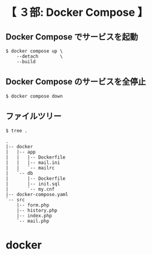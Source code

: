 # 【 ３部: Docker Compose 】

## Docker Compose でサービスを起動

```
$ docker compose up \
    --detach        \
    --build
```

## Docker Compose のサービスを全停止

```
$ docker compose down
```

## ファイルツリー

```
$ tree .

.
|-- docker
|   |-- app
|   |   |-- Dockerfile
|   |   |-- mail.ini
|   |   `-- mailrc
|   `-- db
|       |-- Dockerfile
|       |-- init.sql
|       `-- my.cnf
|-- docker-compose.yaml
`-- src
    |-- form.php
    |-- history.php
    |-- index.php
    `-- mail.php
```
# docker
